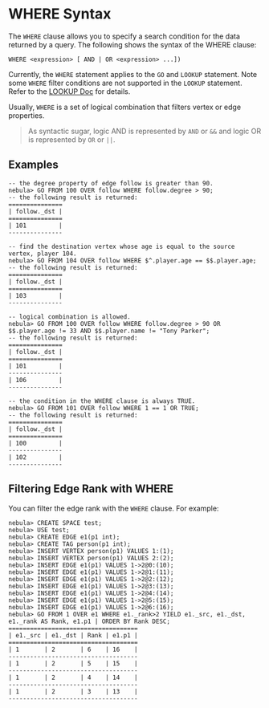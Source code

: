 # WHERE Syntax

The `WHERE` clause allows you to specify a search condition for the data returned by a query. The following shows the syntax of the WHERE clause:

```ngql
WHERE <expression> [ AND | OR <expression> ...])
```

Currently, the `WHERE` statement applies to the `GO` and `LOOKUP` statement. Note some `WHERE` filter conditions are not supported in the `LOOKUP` statement. Refer to the [LOOKUP Doc](lookup-syntax.md) for details.

Usually, `WHERE` is a set of logical combination that filters vertex or edge properties.

> As syntactic sugar, logic AND is represented by `AND` or `&&` and logic OR is represented by `OR` or `||`.

## Examples

```ngql
-- the degree property of edge follow is greater than 90.
nebula> GO FROM 100 OVER follow WHERE follow.degree > 90;
-- the following result is returned:
===============
| follow._dst |
===============
| 101         |
---------------

-- find the destination vertex whose age is equal to the source vertex, player 104.
nebula> GO FROM 104 OVER follow WHERE $^.player.age == $$.player.age;
-- the following result is returned:
===============
| follow._dst |
===============
| 103         |
---------------

-- logical combination is allowed.
nebula> GO FROM 100 OVER follow WHERE follow.degree > 90 OR $$.player.age != 33 AND $$.player.name != "Tony Parker";
-- the following result is returned:
===============
| follow._dst |
===============
| 101         |
---------------
| 106         |
---------------

-- the condition in the WHERE clause is always TRUE.
nebula> GO FROM 101 OVER follow WHERE 1 == 1 OR TRUE;
-- the following result is returned:
===============
| follow._dst |
===============
| 100         |
---------------
| 102         |
---------------
```

## Filtering Edge Rank with WHERE

You can filter the edge rank with the `WHERE` clause. For example:

```ngql
nebula> CREATE SPACE test;
nebula> USE test;
nebula> CREATE EDGE e1(p1 int);
nebula> CREATE TAG person(p1 int);
nebula> INSERT VERTEX person(p1) VALUES 1:(1);
nebula> INSERT VERTEX person(p1) VALUES 2:(2);
nebula> INSERT EDGE e1(p1) VALUES 1->2@0:(10);
nebula> INSERT EDGE e1(p1) VALUES 1->2@1:(11);
nebula> INSERT EDGE e1(p1) VALUES 1->2@2:(12);
nebula> INSERT EDGE e1(p1) VALUES 1->2@3:(13);
nebula> INSERT EDGE e1(p1) VALUES 1->2@4:(14);
nebula> INSERT EDGE e1(p1) VALUES 1->2@5:(15);
nebula> INSERT EDGE e1(p1) VALUES 1->2@6:(16);
nebula> GO FROM 1 OVER e1 WHERE e1._rank>2 YIELD e1._src, e1._dst, e1._rank AS Rank, e1.p1 | ORDER BY Rank DESC;
====================================
| e1._src | e1._dst | Rank | e1.p1 |
====================================
| 1       | 2       | 6    | 16    |
------------------------------------
| 1       | 2       | 5    | 15    |
------------------------------------
| 1       | 2       | 4    | 14    |
------------------------------------
| 1       | 2       | 3    | 13    |
------------------------------------
```
